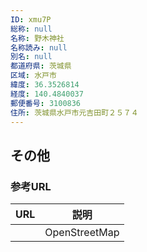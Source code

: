 ```yaml
---
ID: xmu7P
総称: null
名称: 野木神社
名称読み: null
別名: null
都道府県: 茨城県
区域: 水戸市
緯度: 36.3526814
経度: 140.4840037
郵便番号: 3100836
住所: 茨城県水戸市元吉田町２５７４
---
```


## その他

### 参考URL

| URL | 説明          |
| --- | ------------- |
|     | OpenStreetMap |
